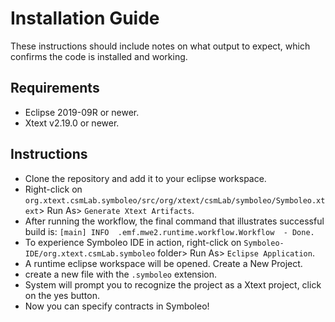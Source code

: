 # Installation Guide
These instructions should include notes on what output to expect, which confirms the code is installed and working.

## Requirements
- Eclipse 2019-09R or newer.
- Xtext v2.19.0 or newer.

## Instructions
- Clone the repository and add it to your eclipse workspace.
- Right-click on `org.xtext.csmLab.symboleo/src/org/xtext/csmLab/symboleo/Symboleo.xtext`> Run As> `Generate Xtext Artifacts`.
- After running the workflow, the final command that illustrates successful build is: `[main] INFO  .emf.mwe2.runtime.workflow.Workflow  - Done.`
- To experience Symboleo IDE in action, right-click on `Symboleo-IDE/org.xtext.csmLab.symboleo` folder> Run As> `Eclipse Application`.
- A runtime eclipse workspace will be opened. Create a New Project.
- create a new file with the `.symboleo` extension.
- System will prompt you to recognize the project as a Xtext project, click on the yes button.
- Now you can specify contracts in Symboleo!
